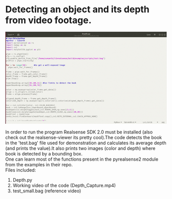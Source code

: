 # Detecting an object and its depth from video footage.  
![demo.gif](demo.gif)  
   
   
In order to run the program Realsense SDK 2.0 must be installed (also check out the realsense-viewer its pretty cool).The code detects the book in the 'test.bag' file used for demonstration and calculates its average depth (and prints the value).It also prints two images (color and depth) where book is detected by a bounding box.    
One can learn most of the functions present in the pyrealsense2 module from the examples in their repo.   
Files included:   
1. Depth.py  
2. Working video of the code (Depth_Capture.mp4)   
3. test_small.bag (reference video)  
